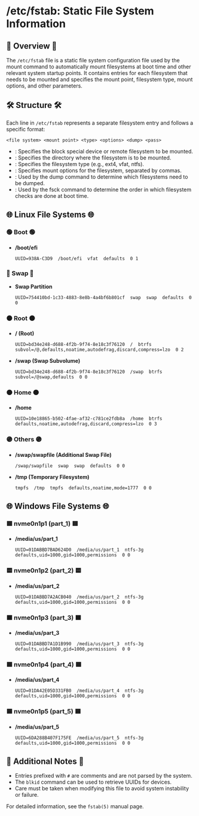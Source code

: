 # /etc/fstab: Static File System Information

## 🌟 Overview 🌟
The `/etc/fstab` file is a static file system configuration file used by the mount command to automatically mount filesystems at boot time and other relevant system startup points. It contains entries for each filesystem that needs to be mounted and specifies the mount point, filesystem type, mount options, and other parameters.

## 🛠️ Structure 🛠️
Each line in `/etc/fstab` represents a separate filesystem entry and follows a specific format:

```plaintext
<file system> <mount point> <type> <options> <dump> <pass>
```

- **<file system>**: Specifies the block special device or remote filesystem to be mounted.
- **<mount point>**: Specifies the directory where the filesystem is to be mounted.
- **<type>**: Specifies the filesystem type (e.g., ext4, vfat, ntfs).
- **<options>**: Specifies mount options for the filesystem, separated by commas.
- **<dump>**: Used by the dump command to determine which filesystems need to be dumped.
- **<pass>**: Used by the fsck command to determine the order in which filesystem checks are done at boot time.

## 🌐 Linux File Systems 🌐

### 🟢 Boot 🟢
- **/boot/efi**  
  ```plaintext
  UUID=938A-C3D9  /boot/efi  vfat  defaults  0 1
  ```

### 🔵 Swap 🔵
- **Swap Partition**  
  ```plaintext
  UUID=754410bd-1c33-4883-8e8b-4a4bf6b801cf  swap  swap  defaults  0 0
  ```

### ⚫ Root ⚫
- **/ (Root)**  
  ```plaintext
  UUID=bd34e248-d688-4f2b-9f74-8e18c3f76120  /  btrfs  subvol=/@,defaults,noatime,autodefrag,discard,compress=lzo  0 2
  ```
- **/swap (Swap Subvolume)**  
  ```plaintext
  UUID=bd34e248-d688-4f2b-9f74-8e18c3f76120  /swap  btrfs  subvol=/@swap,defaults  0 0
  ```

### 🟠 Home 🟠
- **/home**  
  ```plaintext
  UUID=10e18865-b502-4fae-af32-c781ce2fdb8a  /home  btrfs  defaults,noatime,autodefrag,discard,compress=lzo  0 3
  ```

### 🟣 Others 🟣
- **/swap/swapfile (Additional Swap File)**  
  ```plaintext
  /swap/swapfile  swap  swap  defaults  0 0
  ```
- **/tmp (Temporary Filesystem)**  
  ```plaintext
  tmpfs  /tmp  tmpfs  defaults,noatime,mode=1777  0 0
  ```

## 🌐 Windows File Systems 🌐

### 🟥 nvme0n1p1 (part_1) 🟥
- **/media/us/part_1**  
  ```plaintext
  UUID=01DABBD7BAD624D0  /media/us/part_1  ntfs-3g  defaults,uid=1000,gid=1000,permissions  0 0
  ```

### 🟨 nvme0n1p2 (part_2) 🟨
- **/media/us/part_2**  
  ```plaintext
  UUID=01DABBD7A2ACB040  /media/us/part_2  ntfs-3g  defaults,uid=1000,gid=1000,permissions  0 0
  ```

### 🟧 nvme0n1p3 (part_3) 🟧
- **/media/us/part_3**  
  ```plaintext
  UUID=01DABBD7A1D1B990  /media/us/part_3  ntfs-3g  defaults,uid=1000,gid=1000,permissions  0 0
  ```

### 🟩 nvme0n1p4 (part_4) 🟩
- **/media/us/part_4**  
  ```plaintext
  UUID=01DA42E05D331FB0  /media/us/part_4  ntfs-3g  defaults,uid=1000,gid=1000,permissions  0 0
  ```

### 🟦 nvme0n1p5 (part_5) 🟦
- **/media/us/part_5**  
  ```plaintext
  UUID=6DA288B407F175FE  /media/us/part_5  ntfs-3g  defaults,uid=1000,gid=1000,permissions  0 0
  ```

## 📝 Additional Notes 📝
- Entries prefixed with `#` are comments and are not parsed by the system.
- The `blkid` command can be used to retrieve UUIDs for devices.
- Care must be taken when modifying this file to avoid system instability or failure.

For detailed information, see the `fstab(5)` manual page.
